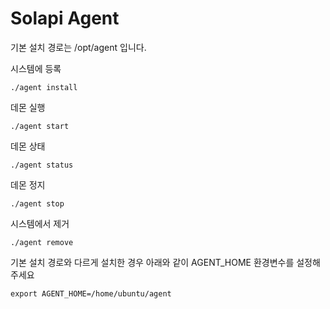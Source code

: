 # Solapi Agent

기본 설치 경로는 /opt/agent 입니다.

시스템에 등록
```
./agent install
```

데몬 실행
```
./agent start
```

데몬 상태
```
./agent status
```

데몬 정지
```
./agent stop
```

시스템에서 제거
```
./agent remove
```

기본 설치 경로와 다르게 설치한 경우 아래와 같이 AGENT_HOME 환경변수를 설정해 주세요
```
export AGENT_HOME=/home/ubuntu/agent
```

